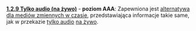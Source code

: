 [**1.2.9 Tylko audio (na żywo)**](https://wcag.lepszyweb.pl/#audio-only-live) - **poziom AAA**: Zapewniona jest <a href="#" data-toggle="tooltip" data-original-title="{{site.data.glossary.alternatywa_dla_mediow_zmiennych_w_czasie | strip_html | replace: '*', ''}}">alternatywa dla mediów zmiennych w czasie</a>, przedstawiająca informacje takie same, jak w przekazie <a href="#" data-toggle="tooltip" data-original-title="{{site.data.glossary.material_dzwiekowy | strip_html | replace: '*', ''}}">tylko audio</a> <a href="#" data-toggle="tooltip" data-original-title="{{site.data.glossary.na_zywo | strip_html | replace: '*', ''}}">na żywo</a>.
